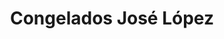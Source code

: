 ---
title: "Congelados José López"
url: /salamanca/congelados-jose-lopez-calle-valencia/
shop: alimentos congelados
---